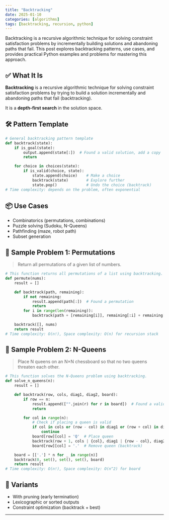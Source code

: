 ```yaml
---
title: "Backtracking"
date: 2025-01-10
categories: [algorithms]
tags: [backtracking, recursion, python]
---
```


Backtracking is a recursive algorithmic technique for solving constraint satisfaction problems by incrementally building solutions and abandoning paths that fail. This post explores backtracking patterns, use cases, and provides practical Python examples and problems for mastering this approach.

## ✅ What It Is

**Backtracking** is a recursive algorithmic technique for solving constraint satisfaction problems by trying to build a solution incrementally and abandoning paths that fail (backtracking).

It is a **depth-first search** in the solution space.

## 🛠️ Pattern Template

```python
# General backtracking pattern template
def backtrack(state):
    if is_goal(state):
        output.append(state[:])  # Found a valid solution, add a copy
        return

    for choice in choices(state):
        if is_valid(choice, state):
            state.append(choice)    # Make a choice
            backtrack(state)        # Explore further
            state.pop()             # Undo the choice (backtrack)
# Time complexity: depends on the problem, often exponential
```

## 📦 Use Cases

- Combinatorics (permutations, combinations)
- Puzzle solving (Sudoku, N-Queens)
- Pathfinding (maze, robot path)
- Subset generation

## 📘 Sample Problem 1: Permutations

> Return all permutations of a given list of numbers.

```python
# This function returns all permutations of a list using backtracking.
def permute(nums):
    result = []

    def backtrack(path, remaining):
        if not remaining:
            result.append(path[:])  # Found a permutation
            return
        for i in range(len(remaining)):
            backtrack(path + [remaining[i]], remaining[:i] + remaining[i+1:])  # Choose next

    backtrack([], nums)
    return result
# Time complexity: O(n!), Space complexity: O(n) for recursion stack
```

## 📘 Sample Problem 2: N-Queens

> Place N queens on an N×N chessboard so that no two queens threaten each other.

```python
# This function solves the N-Queens problem using backtracking.
def solve_n_queens(n):
    result = []

    def backtrack(row, cols, diag1, diag2, board):
        if row == n:
            result.append(["".join(r) for r in board])  # Found a valid board
            return

        for col in range(n):
            # Check if placing a queen is valid
            if col in cols or (row - col) in diag1 or (row + col) in diag2:
                continue
            board[row][col] = 'Q'  # Place queen
            backtrack(row + 1, cols | {col}, diag1 | {row - col}, diag2 | {row + col}, board)
            board[row][col] = '.'  # Remove queen (backtrack)

    board = [['.'] * n for _ in range(n)]
    backtrack(0, set(), set(), set(), board)
    return result
# Time complexity: O(n!), Space complexity: O(n^2) for board
```

## 🔁 Variants

- With pruning (early termination)
- Lexicographic or sorted outputs
- Constraint optimization (backtrack + best)

---

